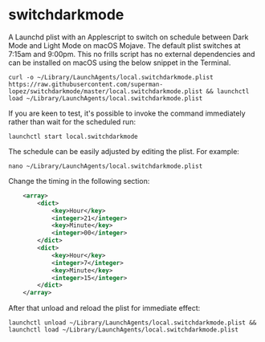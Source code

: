 # switchdarkmode
A Launchd plist with an Applescript to switch on schedule between Dark Mode and Light Mode on macOS Mojave.  The default plist switches at 7:15am and 9:00pm.  This no frills script has no external dependencies and can be installed on macOS using the below snippet in the Terminal.
```
curl -o ~/Library/LaunchAgents/local.switchdarkmode.plist https://raw.githubusercontent.com/superman-lopez/switchdarkmode/master/local.switchdarkmode.plist && launchctl load ~/Library/LaunchAgents/local.switchdarkmode.plist
```
If you are keen to test, it's possible to invoke the command immediately rather than wait for the scheduled run:
```
launchctl start local.switchdarkmode
```

The schedule can be easily adjusted by editing the plist. For example: 
```
nano ~/Library/LaunchAgents/local.switchdarkmode.plist
```
Change the timing in the following section:
```xml
	<array>
		<dict>
			<key>Hour</key>
			<integer>21</integer>
			<key>Minute</key>
			<integer>00</integer>
		</dict>
		<dict>
			<key>Hour</key>
			<integer>7</integer>
			<key>Minute</key>
			<integer>15</integer>
		</dict>
	</array>
```

After that unload and reload the plist for immediate effect: 
```
launchctl unload ~/Library/LaunchAgents/local.switchdarkmode.plist && launchctl load ~/Library/LaunchAgents/local.switchdarkmode.plist
```

